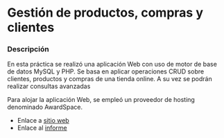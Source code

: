 # Gestión de productos, compras y clientes

### Descripción
En esta práctica se realizó una aplicación Web con uso de motor de base de datos MySQL y PHP. Se basa en aplicar operaciones CRUD sobre clientes, productos y compras de una tienda online. A su vez se podrán realizar consultas avanzadas

Para alojar la aplicación Web, se empleó un proveedor de hosting denominado AwardSpace.
* Enlace a [sitio web](http://desarrollo-aplicaciones-alu0101216126.atwebpages.com)
* Enlace al [informe](/informe/Informe%20MySQL%20%2B%20PHP%20-%20Daniel%20Álvarez%20Medina.pdf)
